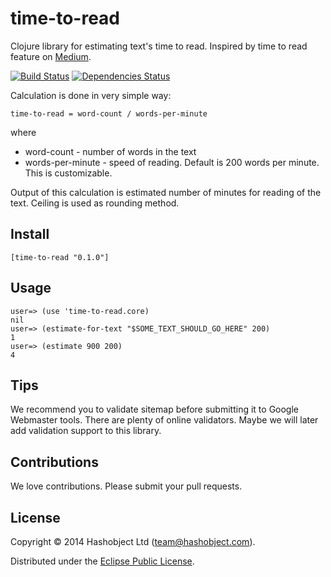 # time-to-read

Clojure library for estimating text's time to read. Inspired by time to read feature on [Medium](http://medium.com).

[![Build Status](https://travis-ci.org/hashobject/time-to-read.png)](https://travis-ci.org/hashobject/time-to-read)
[![Dependencies Status](http://jarkeeper.com/hashobject/time-to-read/status.svg)](http://jarkeeper.com/hashobject/time-to-read)


Calculation is done in very simple way:

```
time-to-read = word-count / words-per-minute
```
where

  * word-count - number of words in the text
  * words-per-minute - speed of reading. Default is 200 words per minute. This is customizable.


Output of this calculation is estimated number of minutes for reading of the text. Ceiling is used as rounding method.


## Install

```
[time-to-read "0.1.0"]
```

## Usage

```
user=> (use 'time-to-read.core)
nil
user=> (estimate-for-text "$SOME_TEXT_SHOULD_GO_HERE" 200)
1
user=> (estimate 900 200)
4
```

## Tips

We recommend you to validate sitemap before submitting it to Google Webmaster tools.
There are plenty of online validators. Maybe we will later add validation support to this library.

## Contributions

We love contributions. Please submit your pull requests.


## License

Copyright © 2014 Hashobject Ltd (team@hashobject.com).

Distributed under the [Eclipse Public License](http://opensource.org/licenses/eclipse-1.0).
